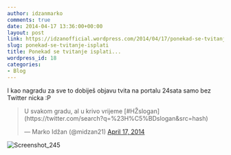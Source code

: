 ```yaml
---
author: idzanmarko
comments: true
date: 2014-04-17 13:36:00+00:00
layout: post
link: https://idzanofficial.wordpress.com/2014/04/17/ponekad-se-tvitanje-isplati/
slug: ponekad-se-tvitanje-isplati
title: Ponekad se tvitanje isplati...
wordpress_id: 18
categories:
- Blog
---
```


I kao nagradu za sve to dobiješ objavu tvita na portalu 24sata samo bez Twitter nicka :P  
  


<blockquote>U svakom gradu, al u krivo vrijeme [#HŽslogan](https://twitter.com/search?q=%23H%C5%BDslogan&src=hash)  
  
— Marko Idžan (@midzan21) [April 17, 2014](https://twitter.com/midzan21/statuses/456739558881648640)</blockquote>

  
  
  
  
![Screenshot_245](http://www.markoidzan.from.hr/wp-content/uploads/2014/04/Screenshot_245.jpg)
